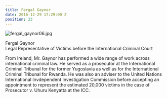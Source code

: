 ```yaml
---
title: Fergal Gaynor
date: 2016-12-29 17:29:00 Z
position: 23
---
```


![fergal_gaynor06.jpg](/uploads/fergal_gaynor06.jpg)

Fergal Gaynor <br> Legal Representative of Victims before the International Criminal Court


From Ireland, Mr. Gaynor has performed a wide range of work across international criminal law. He served as a prosecutor at the International Criminal Tribunal for the former Yugoslavia as well as for the International Criminal Tribunal for Rwanda. He was also an adviser to the United Nations International Invdependent Investigation Commission before accepting an appointment to represent the estimated 20,000 victims in the case of Prosecutor v. Uhuru Kenyatta at the ICC.
